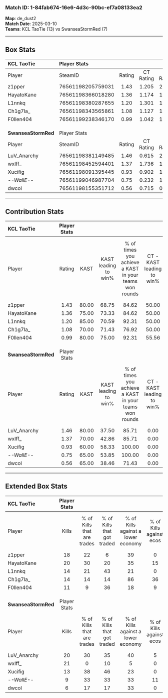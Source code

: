 ### Match ID: 1-84fab674-16e6-4d3c-90bc-ef7a08133ea2  
**Map**: de_dust2  
**Match Date**: 2025-03-10  
**Teams**: KCL TaoTie (13) vs SwanseaStormRed (7)  

---  

## Box Stats  

| **KCL TaoTie**      | Player Stats      |        |           |          |       |       |       |         |        |      |     |
| :- | :- | :-: | :-: | :-: | :-: | :-: | :-: | :-: | :-: | :-: | :-: |
| Player              | SteamID           | Rating | CT Rating | T Rating | KAST  |  ADR  | Kills | Assists | Deaths | K/D  | HS% |
| z1pper              | 76561198205759031 |  1.43  |   1.205   |  2.028   | 80.00 | 105.6 |  18   |    8    |   14   | 1.29 | 44  |
| HayatoKane          | 76561198366018280 |  1.36  |   1.174   |  1.782   | 75.00 | 77.8  |  20   |    3    |   14   | 1.43 | 35  |
| L1nnkq              | 76561198380287655 |  1.20  |   1.301   |  1.253   | 85.00 | 78.6  |  14   |    2    |   13   | 1.08 | 64  |
| Ch1g7la_            | 76561198343565861 |  1.08  |   1.127   |  1.421   | 70.00 | 86.1  |  14   |    6    |   15   | 0.93 | 35  |
| F0llen404           | 76561199238346170 |  0.99  |   1.042   |  1.170   | 80.00 | 61.7  |  11   |    3    |   13   | 0.85 | 54  |
|                     |                   |        |           |          |       |       |       |         |        |      |     |
|                     |                   |        |           |          |       |       |       |         |        |      |     |
|                     |                   |        |           |          |       |       |       |         |        |      |     |
| **SwanseaStormRed** | Player Stats      |        |           |          |       |       |       |         |        |      |     |
| Player              | SteamID           | Rating | CT Rating | T Rating | KAST  |  ADR  | Kills | Assists | Deaths | K/D  | HS% |
| LuV_Anarchy         | 76561198381149485 |  1.46  |   0.615   |  2.206   | 80.00 | 110.3 |  20   |    5    |   16   | 1.25 | 70  |
| wxlff_              | 76561198452594401 |  1.37  |   1.736   |  1.318   | 70.00 | 95.9  |  21   |    1    |   16   | 1.31 | 42  |
| Xucifig             | 76561198091395445 |  0.93  |   0.902   |  1.086   | 60.00 | 75.2  |  13   |    5    |   15   | 0.87 | 46  |
| -_-WallE-_-         | 76561199046987704 |  0.75  |   0.232   |  1.138   | 65.00 | 54.3  |   9   |    4    |   14   | 0.64 | 55  |
| dwcol               | 76561198155351712 |  0.56  |   0.715   |  0.680   | 65.00 | 50.4  |   6   |    6    |   16   | 0.38 | 83  |
---  

## Contribution Stats  

| **KCL TaoTie**      | Player Stats |       |                      |                                                        |                           |                                                             |                          |                                                            |
| :- | :-: | :-: | :-: | :-: | :-: | :-: | :-: | :-: |
| Player              |    Rating    | KAST  | KAST leading to win% | % of times you achieve a KAST in your teams won rounds | CT - KAST leading to win% | CT - % of times you achieve a KAST in your teams won rounds | T - KAST leading to win% | T - % of times you achieve a KAST in your teams won rounds |
| z1pper              |     1.43     | 80.00 |        68.75         |                         84.62                          |           50.00           |                           100.00                            |          100.00          |                           75.00                            |
| HayatoKane          |     1.36     | 75.00 |        73.33         |                         84.62                          |           50.00           |                            80.00                            |          100.00          |                           87.50                            |
| L1nnkq              |     1.20     | 85.00 |        70.59         |                         92.31                          |           50.00           |                           100.00                            |          100.00          |                           87.50                            |
| Ch1g7la_            |     1.08     | 70.00 |        71.43         |                         76.92                          |           50.00           |                            80.00                            |          100.00          |                           75.00                            |
| F0llen404           |     0.99     | 80.00 |        75.00         |                         92.31                          |           55.56           |                           100.00                            |          100.00          |                           87.50                            |
|                     |              |       |                      |                                                        |                           |                                                             |                          |                                                            |
|                     |              |       |                      |                                                        |                           |                                                             |                          |                                                            |
|                     |              |       |                      |                                                        |                           |                                                             |                          |                                                            |
| **SwanseaStormRed** | Player Stats |       |                      |                                                        |                           |                                                             |                          |                                                            |
| Player              |    Rating    | KAST  | KAST leading to win% | % of times you achieve a KAST in your teams won rounds | CT - KAST leading to win% | CT - % of times you achieve a KAST in your teams won rounds | T - KAST leading to win% | T - % of times you achieve a KAST in your teams won rounds |
| LuV_Anarchy         |     1.46     | 80.00 |        37.50         |                         85.71                          |           0.00            |                            0.00                             |          54.55           |                           85.71                            |
| wxlff_              |     1.37     | 70.00 |        42.86         |                         85.71                          |           0.00            |                            0.00                             |          66.67           |                           85.71                            |
| Xucifig             |     0.93     | 60.00 |        58.33         |                         100.00                         |           0.00            |                            0.00                             |          87.50           |                           100.00                           |
| -_-WallE-_-         |     0.75     | 65.00 |        53.85         |                         100.00                         |           0.00            |                            0.00                             |          77.78           |                           100.00                           |
| dwcol               |     0.56     | 65.00 |        38.46         |                         71.43                          |           0.00            |                            0.00                             |          71.43           |                           71.43                            |
---  

## Extended Box Stats  

| **KCL TaoTie**      | Player Stats |                            |                            |                                    |                         |                              |                                 |        |                             |                                     |                          |                               |                            |
| :- | :-: | :-: | :-: | :-: | :-: | :-: | :-: | :-: | :-: | :-: | :-: | :-: | :-: |
| Player              |    Kills     | % of Kills that are trades | % of Kills that got traded | % of Kills against a lower economy | % of Kills against ecos | % of Kills that are flawless | % of Kills that are close duels | Deaths | % of Deaths that get traded | % of Deaths against a lower economy | % of Deaths against ecos | % of Deaths that are flawless | % of Deaths that are close |
| z1pper              |      18      |             22             |             6              |                 39                 |            0            |              72              |               17                |   14   |             29              |                 36                  |            7             |              43               |             21             |
| HayatoKane          |      20      |             30             |             20             |                 35                 |           15            |              55              |               10                |   14   |             14              |                 21                  |            0             |              71               |             7              |
| L1nnkq              |      14      |             21             |             43             |                 21                 |            0            |              50              |                0                |   13   |             23              |                 23                  |            8             |              46               |             8              |
| Ch1g7la_            |      14      |             14             |             14             |                 86                 |           36            |              79              |                0                |   15   |             40              |                 20                  |            0             |              47               |             7              |
| F0llen404           |      11      |             9              |             36             |                 18                 |            9            |              55              |                0                |   13   |             31              |                 38                  |            8             |              69               |             0              |
|                     |              |                            |                            |                                    |                         |                              |                                 |        |                             |                                     |                          |                               |                            |
|                     |              |                            |                            |                                    |                         |                              |                                 |        |                             |                                     |                          |                               |                            |
|                     |              |                            |                            |                                    |                         |                              |                                 |        |                             |                                     |                          |                               |                            |
| **SwanseaStormRed** | Player Stats |                            |                            |                                    |                         |                              |                                 |        |                             |                                     |                          |                               |                            |
| Player              |    Kills     | % of Kills that are trades | % of Kills that got traded | % of Kills against a lower economy | % of Kills against ecos | % of Kills that are flawless | % of Kills that are close duels | Deaths | % of Deaths that get traded | % of Deaths against a lower economy | % of Deaths against ecos | % of Deaths that are flawless | % of Deaths that are close |
| LuV_Anarchy         |      20      |             30             |             35             |                 40                 |            5            |              50              |               10                |   16   |             25              |                 13                  |            6             |              56               |             19             |
| wxlff_              |      21      |             0              |             10             |                 5                  |            0            |              62              |               10                |   16   |             25              |                 25                  |            6             |              88               |             0              |
| Xucifig             |      13      |             38             |             46             |                 23                 |            0            |              38              |                8                |   15   |             20              |                  7                  |            7             |              60               |             7              |
| -_-WallE-_-         |      9       |             33             |             33             |                 33                 |           11            |              67              |                0                |   14   |              7              |                 14                  |            7             |              57               |             0              |
| dwcol               |      6       |             17             |             17             |                 33                 |            0            |              67              |               17                |   16   |             31              |                 19                  |            6             |              50               |             6              |
